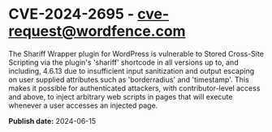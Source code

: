 # CVE-2024-2695 - cve-request@wordfence.com

The Shariff Wrapper plugin for WordPress is vulnerable to Stored Cross-Site Scripting via the plugin's 'shariff' shortcode in all versions up to, and including, 4.6.13 due to insufficient input sanitization and output escaping on user supplied attributes such as 'borderradius' and 'timestamp'. This makes it possible for authenticated attackers, with contributor-level access and above, to inject arbitrary web scripts in pages that will execute whenever a user accesses an injected page.

**Publish date:** 2024-06-15
